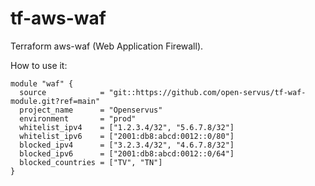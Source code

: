 # tf-aws-waf
Terraform aws-waf (Web Application Firewall).

How to use it:

```
module "waf" {
  source            = "git::https://github.com/open-servus/tf-waf-module.git?ref=main"
  project_name      = "Openservus"
  environment       = "prod"
  whitelist_ipv4    = ["1.2.3.4/32", "5.6.7.8/32"]
  whitelist_ipv6    = ["2001:db8:abcd:0012::0/80"]
  blocked_ipv4      = ["3.2.3.4/32", "4.6.7.8/32"]
  blocked_ipv6      = ["2001:db8:abcd:0012::0/64"]
  blocked_countries = ["TV", "TN"]
}
```